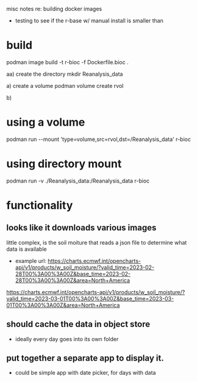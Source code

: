 misc notes re: building docker images

* testing to see if the r-base w/ manual install is smaller than

# build
podman image build -t r-bioc -f Dockerfile.bioc .

aa) create the directory
mkdir Reanalysis_data 

a) create a volume
podman volume create rvol

b) 
# using a volume
podman run  --mount 'type=volume,src=rvol,dst=/Reanalysis_data' r-bioc

# using directory mount
podman run  -v ./Reanalysis_data:/Reanalysis_data r-bioc

# functionality

## looks like it downloads various images

little complex, is the soil moiture that reads a json file to determine
what data is available

* example url:
https://charts.ecmwf.int/opencharts-api/v1/products/w_soil_moisture/?valid_time=2023-02-28T00%3A00%3A00Z&base_time=2023-02-28T00%3A00%3A00Z&area=North+America

https://charts.ecmwf.int/opencharts-api/v1/products/w_soil_moisture/?valid_time=2023-03-01T00%3A00%3A00Z&base_time=2023-03-01T00%3A00%3A00Z&area=North+America

## should cache the data in object store
* ideally every day goes into its own folder

## put together a separate app to display it.
* could be simple app with date picker, for days with data


